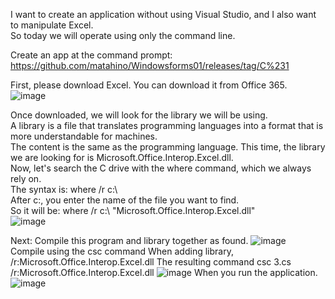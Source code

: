 I want to create an application without using Visual Studio, and I also want to manipulate Excel. <br>
So today we will operate using only the command line.

Create an app at the command prompt: https://github.com/matahino/Windowsforms01/releases/tag/C%231

First, please download Excel. You can download it from Office 365.<br>
![image](https://github.com/matahino/Excel01/assets/96413690/739ef333-c371-4409-a8dc-07794760010a)<br>


Once downloaded, we will look for the library we will be using. <br>
A library is a file that translates programming languages into a format that is more understandable for machines.<br>
The content is the same as the programming language. This time, the library we are looking for is Microsoft.Office.Interop.Excel.dll. <br> 
Now, let's search the C drive with the where command, which we always rely on. <br> 
The syntax is: where /r c:\ <br>
After c:\, you enter the name of the file you want to find. <br>
So it will be: where /r c:\ "Microsoft.Office.Interop.Excel.dll"<br>
![image](https://github.com/matahino/Excel01/assets/96413690/b1558351-15b0-4213-b8ac-790dfd442d26)<br>


Next: Compile this program and library together as found.
![image](https://github.com/matahino/Excel01/assets/96413690/facbb0dc-507c-4269-984f-525ab86caacd)<br>
Compile using the csc command
When adding library, /r:Microsoft.Office.Interop.Excel.dll
The resulting command
csc 3.cs /r:Microsoft.Office.Interop.Excel.dll
![image](https://github.com/matahino/Excel01/assets/96413690/f3334f60-fbd9-4c80-9ec4-7601c13fde32)
When you run the application.
![image](https://github.com/matahino/Excel01/assets/96413690/ae4d87f8-fc71-4bbb-8885-19ce0338c525)





